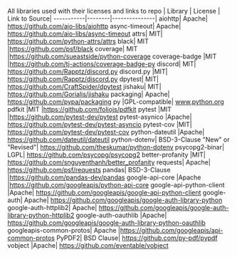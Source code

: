 All libraries used with their licenses and links to repo
| Library | License | Link to Source|
-----------|--------|---------------|
aiohttp| Apache| https://github.com/aio-libs/aiohttp
async-timeout| Apache| https://github.com/aio-libs/async-timeout
attrs| MIT| https://github.com/python-attrs/attrs
black| MIT |https://github.com/psf/black
coverage| MIT |https://github.com/sueastside/python-coverage
coverage-badge |MIT |https://github.com/tj-actions/coverage-badge-py
discord| MIT| https://github.com/Rapptz/discord.py
discord.py |MIT| https://github.com/Rapptz/discord.py
dpytest| MIT| https://github.com/CraftSpider/dpytest
jishaku| MIT| https://github.com/Gorialis/jishaku
packaging| Apache| https://github.com/pypa/packaging
py |GPL-compatible| www.python.org
pdfkit |MIT |https://github.com/foliojs/pdfkit
pytest |MIT |https://github.com/pytest-dev/pytest
pytest-asynico |Apache| https://github.com/pytest-dev/pytest-asyncio
pytest-cov |MIT| https://github.com/pytest-dev/pytest-cov
python-dateutil |Apache| https://github.com/dateutil/dateutil
python-dotenv| BSD-3-Clause "New" or "Revised"| https://github.com/theskumar/python-dotenv
psycopg2-binar| LGPL| https://github.com/psycopg/psycopg2
better-profanity |MIT| https://github.com/snguyenthanh/better_profanity
requests| Apache| https://github.com/psf/requests
pandas| BSD-3-Clause |https://github.com/pandas-dev/pandas
google-api-core |Apache |https://github.com/googleapis/python-api-core
google-api-python-client |Apache| https://github.com/googleapis/google-api-python-client
google-auth| Apache| https://github.com/googleapis/google-auth-library-python
google-auth-httplib2| Apache| https://github.com/googleapis/google-auth-library-python-httplib2
google-auth-oauthlib |Apache| https://github.com/googleapis/google-auth-library-python-oauthlib
googleapis-common-protos| Apache |https://github.com/googleapis/api-common-protos
PyPDF2| BSD Clause| https://github.com/py-pdf/pypdf
vobject |Apache| https://github.com/eventable/vobject
